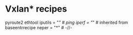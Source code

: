 # Vxlan* recipes
pyroute2
ethtool
iputils = "*"  # ping
iperf = "*" # inherited from baseentrrecipe
neper = "*" # -//-




